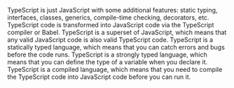 TypeScript is just JavaScript with some additional features: static typing, interfaces, classes, generics, compile-time checking, decorators, etc.
TypeScript code is transformed into JavaScript code via the TypeScript compiler or Babel.
TypeScript is a superset of JavaScript, which means that any valid JavaScript code is also valid TypeScript code.
TypeScript is a statically typed language, which means that you can catch errors and bugs before the code runs.
TypeScript is a strongly typed language, which means that you can define the type of a variable when you declare it.
TypeScript is a compiled language, which means that you need to compile the TypeScript code into JavaScript code before you can run it.

